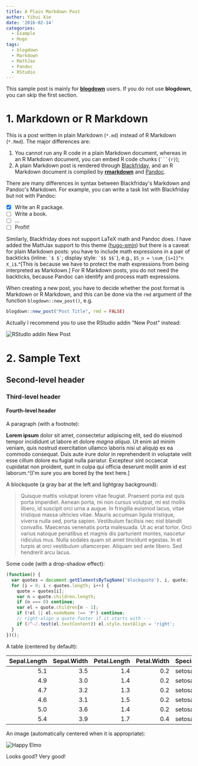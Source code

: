 ```yaml
---
title: A Plain Markdown Post
author: Yihui Xie
date: '2016-02-14'
categories:
  - Example
  - Hugo
tags:
  - blogdown
  - Markdown
  - MathJax
  - Pandoc
  - RStudio
---
```


This sample post is mainly for [**blogdown**](https://github.com/rstudio/blogdown) users. If you do not use **blogdown**, you can skip the first section.

# 1. Markdown or R Markdown

This is a post written in plain Markdown (`*.md`) instead of R Markdown (`*.Rmd`). The major differences are:

1. You cannot run any R code in a plain Markdown document, whereas in an R Markdown document, you can embed R code chunks (```` ```{r} ````);
2. A plain Markdown post is rendered through [Blackfriday](https://gohugo.io/overview/configuration/), and an R Markdown document is compiled by [**rmarkdown**](http://rmarkdown.rstudio.com) and [Pandoc](http://pandoc.org).

There are many differences in syntax between Blackfriday's Markdown and Pandoc's Markdown. For example, you can write a task list with Blackfriday but not with Pandoc:

- [x] Write an R package.
- [ ] Write a book.
- [ ] ...
- [ ] Profit!

Similarly, Blackfriday does not support LaTeX math and Pandoc does. I have added the MathJax support to this theme ([hugo-xmin](https://github.com/yihui/hugo-xmin)) but there is a caveat for plain Markdown posts: you have to include math expressions in a pair of backticks (inline: `` `$ $` ``; display style: `` `$$ $$` ``), e.g., `$S_n = \sum_{i=1}^n X_i$`.^[This is because we have to protect the math expressions from being interpreted as Markdown.] For R Markdown posts, you do not need the backticks, because Pandoc can identify and process math expressions.

When creating a new post, you have to decide whether the post format is Markdown or R Markdown, and this can be done via the `rmd` argument of the function `blogdown::new_post()`, e.g.

```r
blogdown::new_post("Post Title", rmd = FALSE)
```

Actually I recommend you to use the RStudio addin "New Post" instead:

![RStudio addin New Post](https://bookdown.org/yihui/blogdown/images/new-post.png)

# 2. Sample Text

## Second-level header

### Third-level header

#### Fourth-level header

A paragraph (with a footnote):

**Lorem ipsum** dolor sit amet, consectetur adipiscing elit, sed do eiusmod tempor incididunt ut labore et dolore _magna aliqua_. Ut enim ad minim veniam, quis nostrud exercitation ullamco laboris nisi ut aliquip ex ea commodo consequat. Duis aute irure dolor in reprehenderit in voluptate velit esse cillum dolore eu fugiat nulla pariatur. Excepteur sint occaecat cupidatat non proident, sunt in culpa qui officia deserunt mollit anim id est laborum.^[I'm sure you are bored by the text here.]

A blockquote (a gray bar at the left and lightgray background):

> Quisque mattis volutpat lorem vitae feugiat. Praesent porta est quis porta imperdiet. Aenean porta, mi non cursus volutpat, mi est mollis libero, id suscipit orci urna a augue. In fringilla euismod lacus, vitae tristique massa ultricies vitae. Mauris accumsan ligula tristique, viverra nulla sed, porta sapien. Vestibulum facilisis nec nisl blandit convallis. Maecenas venenatis porta malesuada. Ut ac erat tortor. Orci varius natoque penatibus et magnis dis parturient montes, nascetur ridiculus mus. Nulla sodales quam sit amet tincidunt egestas. In et turpis at orci vestibulum ullamcorper. Aliquam sed ante libero. Sed hendrerit arcu lacus.

Some code (with a drop-shadow effect):

```js
(function() {
  var quotes = document.getElementsByTagName('blockquote'), i, quote;
  for (i = 0; i < quotes.length; i++) {
    quote = quotes[i];
    var n = quote.children.length;
    if (n === 0) continue;
    var el = quote.children[n - 1];
    if (!el || el.nodeName !== 'P') continue;
    // right-align a quote footer if it starts with ---
    if (/^—/.test(el.textContent)) el.style.textAlign = 'right';
  }
})();
```

A table (centered by default):

| Sepal.Length| Sepal.Width| Petal.Length| Petal.Width|Species |
|------------:|-----------:|------------:|-----------:|:-------|
|          5.1|         3.5|          1.4|         0.2|setosa  |
|          4.9|         3.0|          1.4|         0.2|setosa  |
|          4.7|         3.2|          1.3|         0.2|setosa  |
|          4.6|         3.1|          1.5|         0.2|setosa  |
|          5.0|         3.6|          1.4|         0.2|setosa  |
|          5.4|         3.9|          1.7|         0.4|setosa  |

An image (automatically centered when it is appropriate):

![Happy Elmo](https://slides.yihui.name/gif/happy-elmo.gif)

Looks good?
Very good!
